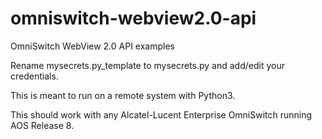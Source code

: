# omniswitch-webview2.0-api
OmniSwitch WebView 2.0 API examples

Rename mysecrets.py_template to mysecrets.py and add/edit your credentials.

This is meant to run on a remote system with Python3.

This should work with any Alcatel-Lucent Enterprise OmniSwitch running AOS Release 8.
